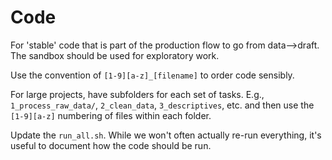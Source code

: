 # Code 

For 'stable' code that is part of the production flow to go from data-->draft. The sandbox should be used for exploratory work. 

Use the convention of `[1-9][a-z]_[filename]` to order code sensibly. 

For large projects, have subfolders for each set of tasks. E.g., `1_process_raw_data/`, `2_clean_data`, `3_descriptives`, etc. and then use the `[1-9][a-z]` numbering of files within each folder.  

Update the `run_all.sh`. While we won't often actually re-run everything, it's useful to document how the code should be run. 